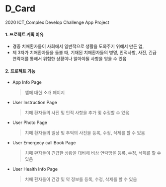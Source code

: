# D_Card
2020 ICT_Complex Develop Challenge App Project


#### 1. 프로젝트 계획 이유

- 경증 치매환자들이 사회에서 일반적으로 생활을 도와주기 위해서 만든 앱,
- 제 3자가 치매환자들을 돌볼 때, 기재된 치매환자들의 병명, 인적사항, 사진, 긴급 연락처를 통해서 위험한 상황이나 알아야될 사항을 얻을 수 있음

#### 2. 프로젝트 기능
- App Info Page

  > 앱에 대한 소개 페이지

- User Instruction Page

  > 치매 환자들의 사진 및 인적 사항을 추가 및 수정할 수 있음

- User Photo Page

  > 치매 환자들의 일상 및 추억의 사진을 등록, 수정, 삭제를 할 수 있음

- User Emergecy call Book Page

  > 치매 환자들이 긴급한 상황을 대비해 비상 연락망을 등록, 수정, 삭제를 할 수 있음
  
- User Health Info Page

  > 치매 환자들이 건강 및 약 정보를 등록, 수정, 삭제를 할 수 있음
